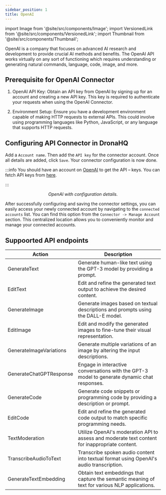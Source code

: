 ```yaml
---
sidebar_position: 1
title: OpenAI
---
```


import Image from '@site/src/components/Image';
import VersionedLink from '@site/src/components/VersionedLink';
import Thumbnail from '@site/src/components/Thumbnail';


OpenAI is a company that focuses on advanced AI research and development to provide crucial AI methods and benefits. The OpenAI API works virtually on any sort of functioning which requires understanding or generating natural commands, language, code, image, and more.



## Prerequisite for OpenAI Connector

1. OpenAI API Key: Obtain an API key from OpenAI by signing up for an account and creating a new API key. This key is required to authenticate your requests when using the OpenAI Connector.

2. Environment Setup: Ensure you have a development environment capable of making HTTP requests to external APIs. This could involve using programming languages like Python, JavaScript, or any language that supports HTTP requests.


## Configuring API Connector in DronaHQ

Add a `Account name`. Then add the `API key` for the connector account. Once all details are added, click `Save`. Your connector configuration is now done.

:::info 
You should have an account on [OpenAI](https://openai.com/) to get the API – keys. You can fetch API keys from [here](https://platform.openai.com/account/api-keys).

:::

<figure>
  <Thumbnail src="/img/reference/connectors/openai/details.png" alt="OpenAI with configuration details." />
  <figcaption align = "center"><i>OpenAI with configuration details.</i></figcaption>
</figure>


After successfully configuring and saving the connector settings, you can easily access your newly connected account by navigating to the `connected accounts` list. You can find this option from the `Connector -> Manage Account` section. This centralized location allows you to conveniently monitor and manage your connected accounts.

## Suppoorted API endpoints


| Action                   | Description                                                                                     |
|--------------------------|-------------------------------------------------------------------------------------------------|
| GenerateText             | Generate human-like text using the GPT-3 model by providing a prompt.                         |
| EditText                 | Edit and refine the generated text output to achieve the desired content.                     |
| GenerateImage            | Generate images based on textual descriptions and prompts using the DALL-E model.              |
| EditImage                | Edit and modify the generated images to fine-tune their visual representation.                 |
| GenerateImageVariations  | Generate multiple variations of an image by altering the input descriptions.                    |
| GenerateChatGPTResponse  | Engage in interactive conversations with the GPT-3 model to generate dynamic chat responses.    |
| GenerateCode             | Generate code snippets or programming code by providing a description or prompt.               |
| EditCode                 | Edit and refine the generated code output to match specific programming needs.                |
| TextModeration           | Utilize OpenAI's moderation API to assess and moderate text content for inappropriate content. |
| TranscribeAudioToText    | Transcribe spoken audio content into textual format using OpenAI's audio transcription.        |
| GenerateTextEmbedding    | Obtain text embeddings that capture the semantic meaning of text for various NLP applications. |



